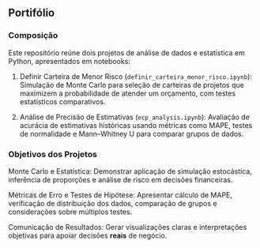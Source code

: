 ## **Portifólio**

### **Composição**
Este repositório reúne dois projetos de análise de dados e estatística em Python, apresentados em notebooks:

1. Definir Carteira de Menor Risco (`definir_carteira_menor_risco.ipynb`):
Simulação de Monte Carlo para seleção de carteiras de projetos que maximizem a probabilidade de atender um orçamento, com testes estatísticos comparativos.

2. Análise de Precisão de Estimativas (`ecp_analysis.ipynb`):
Avaliação de acurácia de estimativas históricas usando métricas como MAPE, testes de normalidade e Mann–Whitney U para comparar grupos de dados.

### **Objetivos dos Projetos**

Monte Carlo e Estatística: Demonstrar aplicação de simulação estocástica, inferência de proporções e análise de risco em decisões financeiras.

Métricas de Erro e Testes de Hipótese: Apresentar cálculo de MAPE, verificação de distribuição dos dados, comparação de grupos e considerações sobre múltiplos testes.

Comunicação de Resultados: Gerar visualizações claras e interpretações objetivas para apoiar decisões **reais** de negócio.

